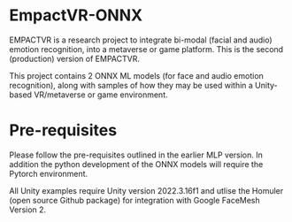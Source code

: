 # EmpactVR-ONNX

EMPACTVR is a research project to integrate bi-modal (facial and audio) emotion recognition, into a metaverse or game platform. This is the second (production) version of EMPACTVR.

This project contains 2 ONNX ML models (for face and audio emotion recognition), along with samples of how they may be used within a Unity-based VR/metaverse or game environment.

# Pre-requisites

Please follow the pre-requisites outlined in the earlier MLP version. In addition the python development of the ONNX models will require the Pytorch environment.

All Unity examples require Unity version 2022.3.16f1 and utlise the Homuler (open source Github package) for integration with Google FaceMesh Version 2.
